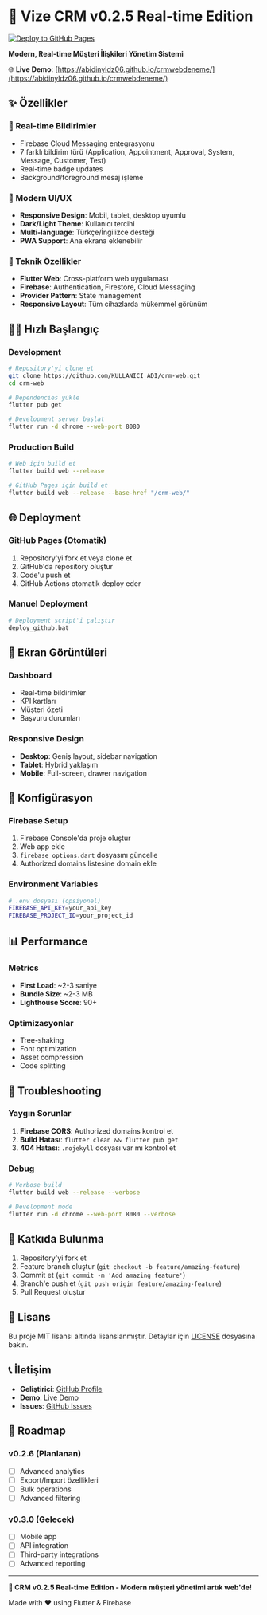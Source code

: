 # 🚀 Vize CRM v0.2.5 Real-time Edition

[![Deploy to GitHub Pages](https://github.com/abidinyldz06/crmwebdeneme/actions/workflows/deploy.yml/badge.svg)](https://github.com/abidinyldz06/crmwebdeneme/actions/workflows/deploy.yml)

**Modern, Real-time Müşteri İlişkileri Yönetim Sistemi**

🌐 **Live Demo**: [https://abidinyldz06.github.io/crmwebdeneme/](https://abidinyldz06.github.io/crmwebdeneme/)

## ✨ Özellikler

### 🔔 Real-time Bildirimler
- Firebase Cloud Messaging entegrasyonu
- 7 farklı bildirim türü (Application, Appointment, Approval, System, Message, Customer, Test)
- Real-time badge updates
- Background/foreground mesaj işleme

### 🎨 Modern UI/UX
- **Responsive Design**: Mobil, tablet, desktop uyumlu
- **Dark/Light Theme**: Kullanıcı tercihi
- **Multi-language**: Türkçe/İngilizce desteği
- **PWA Support**: Ana ekrana eklenebilir

### 🔧 Teknik Özellikler
- **Flutter Web**: Cross-platform web uygulaması
- **Firebase**: Authentication, Firestore, Cloud Messaging
- **Provider Pattern**: State management
- **Responsive Layout**: Tüm cihazlarda mükemmel görünüm

## 🏃‍♂️ Hızlı Başlangıç

### Development
```bash
# Repository'yi clone et
git clone https://github.com/KULLANICI_ADI/crm-web.git
cd crm-web

# Dependencies yükle
flutter pub get

# Development server başlat
flutter run -d chrome --web-port 8080
```

### Production Build
```bash
# Web için build et
flutter build web --release

# GitHub Pages için build et
flutter build web --release --base-href "/crm-web/"
```

## 🌐 Deployment

### GitHub Pages (Otomatik)
1. Repository'yi fork et veya clone et
2. GitHub'da repository oluştur
3. Code'u push et
4. GitHub Actions otomatik deploy eder

### Manuel Deployment
```bash
# Deployment script'i çalıştır
deploy_github.bat
```

## 📱 Ekran Görüntüleri

### Dashboard
- Real-time bildirimler
- KPI kartları
- Müşteri özeti
- Başvuru durumları

### Responsive Design
- **Desktop**: Geniş layout, sidebar navigation
- **Tablet**: Hybrid yaklaşım
- **Mobile**: Full-screen, drawer navigation

## 🔧 Konfigürasyon

### Firebase Setup
1. Firebase Console'da proje oluştur
2. Web app ekle
3. `firebase_options.dart` dosyasını güncelle
4. Authorized domains listesine domain ekle

### Environment Variables
```bash
# .env dosyası (opsiyonel)
FIREBASE_API_KEY=your_api_key
FIREBASE_PROJECT_ID=your_project_id
```

## 📊 Performance

### Metrics
- **First Load**: ~2-3 saniye
- **Bundle Size**: ~2-3 MB
- **Lighthouse Score**: 90+

### Optimizasyonlar
- Tree-shaking
- Font optimization
- Asset compression
- Code splitting

## 🐛 Troubleshooting

### Yaygın Sorunlar
1. **Firebase CORS**: Authorized domains kontrol et
2. **Build Hatası**: `flutter clean && flutter pub get`
3. **404 Hatası**: `.nojekyll` dosyası var mı kontrol et

### Debug
```bash
# Verbose build
flutter build web --release --verbose

# Development mode
flutter run -d chrome --web-port 8080 --verbose
```

## 🤝 Katkıda Bulunma

1. Repository'yi fork et
2. Feature branch oluştur (`git checkout -b feature/amazing-feature`)
3. Commit et (`git commit -m 'Add amazing feature'`)
4. Branch'e push et (`git push origin feature/amazing-feature`)
5. Pull Request oluştur

## 📄 Lisans

Bu proje MIT lisansı altında lisanslanmıştır. Detaylar için [LICENSE](LICENSE) dosyasına bakın.

## 📞 İletişim

- **Geliştirici**: [GitHub Profile](https://github.com/KULLANICI_ADI)
- **Demo**: [Live Demo](https://KULLANICI_ADI.github.io/crm-web/)
- **Issues**: [GitHub Issues](https://github.com/KULLANICI_ADI/crm-web/issues)

## 🎯 Roadmap

### v0.2.6 (Planlanan)
- [ ] Advanced analytics
- [ ] Export/Import özellikleri
- [ ] Bulk operations
- [ ] Advanced filtering

### v0.3.0 (Gelecek)
- [ ] Mobile app
- [ ] API integration
- [ ] Third-party integrations
- [ ] Advanced reporting

---

**🎉 CRM v0.2.5 Real-time Edition - Modern müşteri yönetimi artık web'de!**

Made with ❤️ using Flutter & Firebase